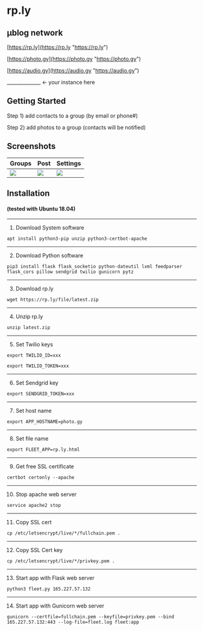 # rp.ly

## µblog network

[https://rp.ly](https://rp.ly "https://rp.ly")

[https://photo.gy](https://photo.gy "https://photo.gy")

[https://audio.gy](https://audio.gy "https://audio.gy")

______________    <- your instance here

## Getting Started

Step 1) add contacts to a group (by email or phone#)

Step 2) add photos to a group (contacts will be notified)

## Screenshots

| Groups | Post | Settings |
| ------------- | ------------- | ------------- |
| <img src="https://rp.ly/file/screen1.png"> | <img src="https://rp.ly/file/screen2.png"> | <img src="https://rp.ly/file/screen3.png"> |


## Installation
#### (tested with Ubuntu 18.04)


------------------
1. Download System software

```apt install python3-pip unzip python3-certbot-apache```

------------------
2. Download Python software

```pip3 install flask flask_socketio python-dateutil lxml feedparser flask_cors pillow sendgrid twilio gunicorn pytz```

------------------
3. Download rp.ly

```wget https://rp.ly/file/latest.zip```

------------------
4. Unzip rp.ly

```unzip latest.zip```

------------------
5. Set Twilio keys

```export TWILIO_ID=xxx```

```export TWILIO_TOKEN=xxx```

------------------
6. Set Sendgrid key

```export SENDGRID_TOKEN=xxx```

------------------
7. Set host name

```export APP_HOSTNAME=photo.gy```

------------------
8. Set file name

```export FLEET_APP=rp.ly.html```

------------------
9. Get free SSL certificate

```certbot certonly --apache```

------------------
10. Stop apache web server

```service apache2 stop```

------------------
11. Copy SSL cert

```cp /etc/letsencrypt/live/*/fullchain.pem .```

------------------
12. Copy SSL Cert key

```cp /etc/letsencrypt/live/*/privkey.pem .```

------------------
13. Start app with Flask web server

```python3 fleet.py 165.227.57.132```

------------------
14. Start app with Gunicorn web server

```gunicorn --certfile=fullchain.pem --keyfile=privkey.pem --bind 165.227.57.132:443 --log-file=fleet.log fleet:app```







